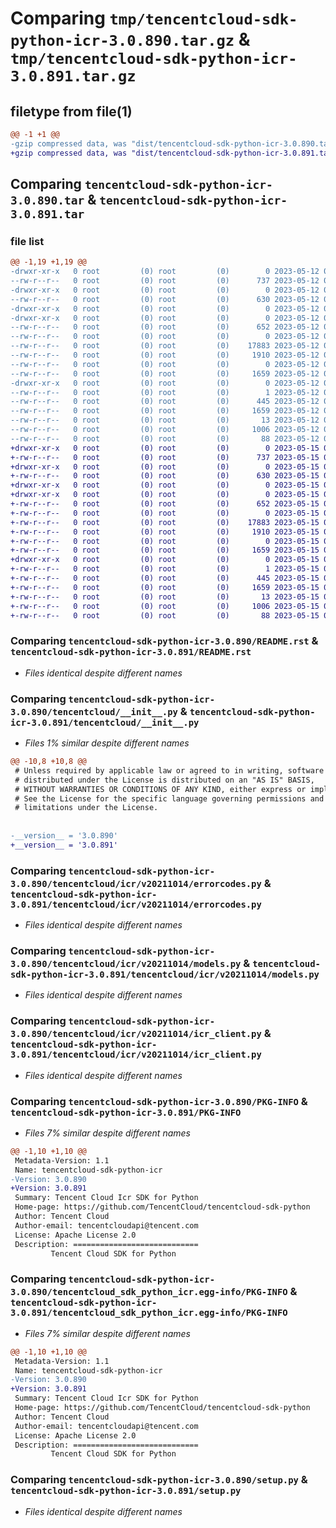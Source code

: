 # Comparing `tmp/tencentcloud-sdk-python-icr-3.0.890.tar.gz` & `tmp/tencentcloud-sdk-python-icr-3.0.891.tar.gz`

## filetype from file(1)

```diff
@@ -1 +1 @@
-gzip compressed data, was "dist/tencentcloud-sdk-python-icr-3.0.890.tar", last modified: Fri May 12 02:21:31 2023, max compression
+gzip compressed data, was "dist/tencentcloud-sdk-python-icr-3.0.891.tar", last modified: Mon May 15 03:36:41 2023, max compression
```

## Comparing `tencentcloud-sdk-python-icr-3.0.890.tar` & `tencentcloud-sdk-python-icr-3.0.891.tar`

### file list

```diff
@@ -1,19 +1,19 @@
-drwxr-xr-x   0 root         (0) root         (0)        0 2023-05-12 02:21:31.000000 tencentcloud-sdk-python-icr-3.0.890/
--rw-r--r--   0 root         (0) root         (0)      737 2023-05-12 02:21:31.000000 tencentcloud-sdk-python-icr-3.0.890/README.rst
-drwxr-xr-x   0 root         (0) root         (0)        0 2023-05-12 02:21:31.000000 tencentcloud-sdk-python-icr-3.0.890/tencentcloud/
--rw-r--r--   0 root         (0) root         (0)      630 2023-05-12 02:21:31.000000 tencentcloud-sdk-python-icr-3.0.890/tencentcloud/__init__.py
-drwxr-xr-x   0 root         (0) root         (0)        0 2023-05-12 02:21:31.000000 tencentcloud-sdk-python-icr-3.0.890/tencentcloud/icr/
-drwxr-xr-x   0 root         (0) root         (0)        0 2023-05-12 02:21:31.000000 tencentcloud-sdk-python-icr-3.0.890/tencentcloud/icr/v20211014/
--rw-r--r--   0 root         (0) root         (0)      652 2023-05-12 02:21:31.000000 tencentcloud-sdk-python-icr-3.0.890/tencentcloud/icr/v20211014/errorcodes.py
--rw-r--r--   0 root         (0) root         (0)        0 2023-05-12 02:21:31.000000 tencentcloud-sdk-python-icr-3.0.890/tencentcloud/icr/v20211014/__init__.py
--rw-r--r--   0 root         (0) root         (0)    17883 2023-05-12 02:21:31.000000 tencentcloud-sdk-python-icr-3.0.890/tencentcloud/icr/v20211014/models.py
--rw-r--r--   0 root         (0) root         (0)     1910 2023-05-12 02:21:31.000000 tencentcloud-sdk-python-icr-3.0.890/tencentcloud/icr/v20211014/icr_client.py
--rw-r--r--   0 root         (0) root         (0)        0 2023-05-12 02:21:31.000000 tencentcloud-sdk-python-icr-3.0.890/tencentcloud/icr/__init__.py
--rw-r--r--   0 root         (0) root         (0)     1659 2023-05-12 02:21:31.000000 tencentcloud-sdk-python-icr-3.0.890/PKG-INFO
-drwxr-xr-x   0 root         (0) root         (0)        0 2023-05-12 02:21:31.000000 tencentcloud-sdk-python-icr-3.0.890/tencentcloud_sdk_python_icr.egg-info/
--rw-r--r--   0 root         (0) root         (0)        1 2023-05-12 02:21:31.000000 tencentcloud-sdk-python-icr-3.0.890/tencentcloud_sdk_python_icr.egg-info/dependency_links.txt
--rw-r--r--   0 root         (0) root         (0)      445 2023-05-12 02:21:31.000000 tencentcloud-sdk-python-icr-3.0.890/tencentcloud_sdk_python_icr.egg-info/SOURCES.txt
--rw-r--r--   0 root         (0) root         (0)     1659 2023-05-12 02:21:31.000000 tencentcloud-sdk-python-icr-3.0.890/tencentcloud_sdk_python_icr.egg-info/PKG-INFO
--rw-r--r--   0 root         (0) root         (0)       13 2023-05-12 02:21:31.000000 tencentcloud-sdk-python-icr-3.0.890/tencentcloud_sdk_python_icr.egg-info/top_level.txt
--rw-r--r--   0 root         (0) root         (0)     1006 2023-05-12 02:21:31.000000 tencentcloud-sdk-python-icr-3.0.890/setup.py
--rw-r--r--   0 root         (0) root         (0)       88 2023-05-12 02:21:31.000000 tencentcloud-sdk-python-icr-3.0.890/setup.cfg
+drwxr-xr-x   0 root         (0) root         (0)        0 2023-05-15 03:36:41.000000 tencentcloud-sdk-python-icr-3.0.891/
+-rw-r--r--   0 root         (0) root         (0)      737 2023-05-15 03:36:41.000000 tencentcloud-sdk-python-icr-3.0.891/README.rst
+drwxr-xr-x   0 root         (0) root         (0)        0 2023-05-15 03:36:41.000000 tencentcloud-sdk-python-icr-3.0.891/tencentcloud/
+-rw-r--r--   0 root         (0) root         (0)      630 2023-05-15 03:36:41.000000 tencentcloud-sdk-python-icr-3.0.891/tencentcloud/__init__.py
+drwxr-xr-x   0 root         (0) root         (0)        0 2023-05-15 03:36:41.000000 tencentcloud-sdk-python-icr-3.0.891/tencentcloud/icr/
+drwxr-xr-x   0 root         (0) root         (0)        0 2023-05-15 03:36:41.000000 tencentcloud-sdk-python-icr-3.0.891/tencentcloud/icr/v20211014/
+-rw-r--r--   0 root         (0) root         (0)      652 2023-05-15 03:36:41.000000 tencentcloud-sdk-python-icr-3.0.891/tencentcloud/icr/v20211014/errorcodes.py
+-rw-r--r--   0 root         (0) root         (0)        0 2023-05-15 03:36:41.000000 tencentcloud-sdk-python-icr-3.0.891/tencentcloud/icr/v20211014/__init__.py
+-rw-r--r--   0 root         (0) root         (0)    17883 2023-05-15 03:36:41.000000 tencentcloud-sdk-python-icr-3.0.891/tencentcloud/icr/v20211014/models.py
+-rw-r--r--   0 root         (0) root         (0)     1910 2023-05-15 03:36:41.000000 tencentcloud-sdk-python-icr-3.0.891/tencentcloud/icr/v20211014/icr_client.py
+-rw-r--r--   0 root         (0) root         (0)        0 2023-05-15 03:36:41.000000 tencentcloud-sdk-python-icr-3.0.891/tencentcloud/icr/__init__.py
+-rw-r--r--   0 root         (0) root         (0)     1659 2023-05-15 03:36:41.000000 tencentcloud-sdk-python-icr-3.0.891/PKG-INFO
+drwxr-xr-x   0 root         (0) root         (0)        0 2023-05-15 03:36:41.000000 tencentcloud-sdk-python-icr-3.0.891/tencentcloud_sdk_python_icr.egg-info/
+-rw-r--r--   0 root         (0) root         (0)        1 2023-05-15 03:36:41.000000 tencentcloud-sdk-python-icr-3.0.891/tencentcloud_sdk_python_icr.egg-info/dependency_links.txt
+-rw-r--r--   0 root         (0) root         (0)      445 2023-05-15 03:36:41.000000 tencentcloud-sdk-python-icr-3.0.891/tencentcloud_sdk_python_icr.egg-info/SOURCES.txt
+-rw-r--r--   0 root         (0) root         (0)     1659 2023-05-15 03:36:41.000000 tencentcloud-sdk-python-icr-3.0.891/tencentcloud_sdk_python_icr.egg-info/PKG-INFO
+-rw-r--r--   0 root         (0) root         (0)       13 2023-05-15 03:36:41.000000 tencentcloud-sdk-python-icr-3.0.891/tencentcloud_sdk_python_icr.egg-info/top_level.txt
+-rw-r--r--   0 root         (0) root         (0)     1006 2023-05-15 03:36:41.000000 tencentcloud-sdk-python-icr-3.0.891/setup.py
+-rw-r--r--   0 root         (0) root         (0)       88 2023-05-15 03:36:41.000000 tencentcloud-sdk-python-icr-3.0.891/setup.cfg
```

### Comparing `tencentcloud-sdk-python-icr-3.0.890/README.rst` & `tencentcloud-sdk-python-icr-3.0.891/README.rst`

 * *Files identical despite different names*

### Comparing `tencentcloud-sdk-python-icr-3.0.890/tencentcloud/__init__.py` & `tencentcloud-sdk-python-icr-3.0.891/tencentcloud/__init__.py`

 * *Files 1% similar despite different names*

```diff
@@ -10,8 +10,8 @@
 # Unless required by applicable law or agreed to in writing, software
 # distributed under the License is distributed on an "AS IS" BASIS,
 # WITHOUT WARRANTIES OR CONDITIONS OF ANY KIND, either express or implied.
 # See the License for the specific language governing permissions and
 # limitations under the License.
 
 
-__version__ = '3.0.890'
+__version__ = '3.0.891'
```

### Comparing `tencentcloud-sdk-python-icr-3.0.890/tencentcloud/icr/v20211014/errorcodes.py` & `tencentcloud-sdk-python-icr-3.0.891/tencentcloud/icr/v20211014/errorcodes.py`

 * *Files identical despite different names*

### Comparing `tencentcloud-sdk-python-icr-3.0.890/tencentcloud/icr/v20211014/models.py` & `tencentcloud-sdk-python-icr-3.0.891/tencentcloud/icr/v20211014/models.py`

 * *Files identical despite different names*

### Comparing `tencentcloud-sdk-python-icr-3.0.890/tencentcloud/icr/v20211014/icr_client.py` & `tencentcloud-sdk-python-icr-3.0.891/tencentcloud/icr/v20211014/icr_client.py`

 * *Files identical despite different names*

### Comparing `tencentcloud-sdk-python-icr-3.0.890/PKG-INFO` & `tencentcloud-sdk-python-icr-3.0.891/PKG-INFO`

 * *Files 7% similar despite different names*

```diff
@@ -1,10 +1,10 @@
 Metadata-Version: 1.1
 Name: tencentcloud-sdk-python-icr
-Version: 3.0.890
+Version: 3.0.891
 Summary: Tencent Cloud Icr SDK for Python
 Home-page: https://github.com/TencentCloud/tencentcloud-sdk-python
 Author: Tencent Cloud
 Author-email: tencentcloudapi@tencent.com
 License: Apache License 2.0
 Description: ============================
         Tencent Cloud SDK for Python
```

### Comparing `tencentcloud-sdk-python-icr-3.0.890/tencentcloud_sdk_python_icr.egg-info/PKG-INFO` & `tencentcloud-sdk-python-icr-3.0.891/tencentcloud_sdk_python_icr.egg-info/PKG-INFO`

 * *Files 7% similar despite different names*

```diff
@@ -1,10 +1,10 @@
 Metadata-Version: 1.1
 Name: tencentcloud-sdk-python-icr
-Version: 3.0.890
+Version: 3.0.891
 Summary: Tencent Cloud Icr SDK for Python
 Home-page: https://github.com/TencentCloud/tencentcloud-sdk-python
 Author: Tencent Cloud
 Author-email: tencentcloudapi@tencent.com
 License: Apache License 2.0
 Description: ============================
         Tencent Cloud SDK for Python
```

### Comparing `tencentcloud-sdk-python-icr-3.0.890/setup.py` & `tencentcloud-sdk-python-icr-3.0.891/setup.py`

 * *Files identical despite different names*

